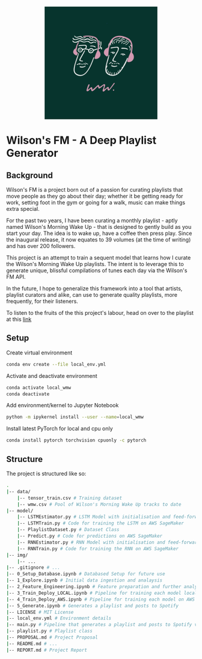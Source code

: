 <p align="center"><img align="center" src="img/wilsons_fm.jpg" data-canonical-src="img/wilsons_fm.jpg" width="300" height="300" /></p>



# Wilson's FM - A Deep Playlist Generator

## Background

Wilson's FM is a project born out of a passion for curating playlists that move people as they go about their day; whether it be getting ready for work, setting foot in the gym or going for a walk, music can make things extra special.  

For the past two years, I have been curating a monthly playlist - aptly named Wilson's Morning Wake Up - that is designed to gently build as you start your day. The idea is to wake up, have a coffee then press play. Since the inaugural release, it now equates to 39 volumes (at the time of writing) and has over 200 followers.

This project is an attempt to train a sequent model that learns how I curate the Wilson's Morning Wake Up playlists. The intent is to leverage this to generate unique, blissful compilations of tunes each day via the Wilson's FM API.

In the future, I hope to generalize this framework into a tool that artists, playlist curators and alike, can use to generate quality playlists, more frequently, for their listeners.

To listen to the fruits of the this project's labour, head on over to the playlist at this [link](https://open.spotify.com/playlist/7x1MY3AW3YCaHoicpiacGv?si=z5uRN003SN2fd1C7lyXBqw)

## Setup

Create virtual environment

```bash
conda env create --file local_env.yml
```

Activate and deactivate environment

```bash
conda activate local_wmw
conda deactivate
```

Add environment/kernel to Jupyter Notebook

```bash
python -m ipykernel install --user --name=local_wmw
```

Install latest PyTorch for local and cpu only

```bash
conda install pytorch torchvision cpuonly -c pytorch
```

## Structure

The project is structured like so:

```bash
.
|-- data/
    |-- tensor_train.csv # Training dataset
    |-- wmw.csv # Pool of Wilson's Morning Wake Up tracks to date
|-- model/
    |-- LSTMEstimator.py # LSTM Model with initialisation and feed-forward
    |-- LSTMTrain.py # Code for training the LSTM on AWS SageMaker
    |-- PlaylistDataset.py # Dataset Class
    |-- Predict.py # Code for predictions on AWS SageMaker
    |-- RNNEstimator.py # RNN Model with initialisation and feed-forward
    |-- RNNTrain.py # Code for training the RNN on AWS SageMaker
|-- img/
    |-- ...
|-- .gitignore # ...
|-- 0_Setup_Database.ipynb # Databased Setup for future use
|-- 1_Explore.ipynb # Initial data ingestion and analaysis
|-- 2_Feature_Engineering.ipynb # Feature preparation and further analysis
|-- 3_Train_Deploy_LOCAL.ipynb # Pipeline for training each model locally
|-- 4_Train_Deploy_AWS.ipynb # Pipeline for training each model on AWS SageMaker
|-- 5_Generate.ipynb # Generates a playlist and posts to Spotify
|-- LICENSE # MIT License
|-- local_env.yml # Environment details
|-- main.py # Pipeline that generates a playlist and posts to Spotify via CLI
|-- playlist.py # Playlist class
|-- PROPOSAL.md # Project Proposal
|-- README.md # ...
|-- REPORT.md # Project Report
```

